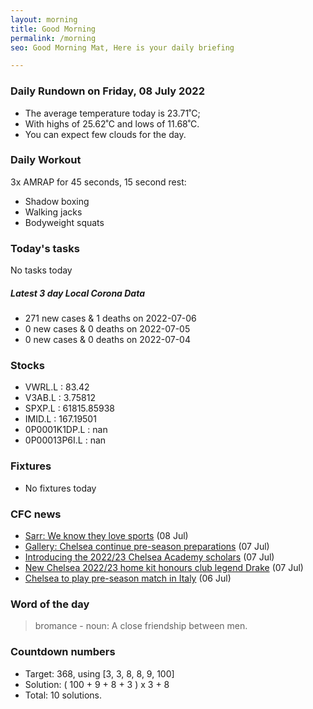 ```yaml
---
layout: morning
title: Good Morning
permalink: /morning
seo: Good Morning Mat, Here is your daily briefing

---
```


<!-- weather_marker starts -->
### Daily Rundown on Friday, 08 July 2022

- The average temperature today is 23.71˚C;
- With highs of 25.62˚C and lows of 11.68˚C.
- You can expect few clouds for the day.

<!-- weather_marker ends -->

### Daily Workout
<!-- workout_marker starts -->
3x AMRAP for 45 seconds, 15 second rest:

- Shadow boxing
- Walking jacks
- Bodyweight squats

<!-- workout_marker ends -->

### Today's tasks
<!-- task_marker starts -->
No tasks today
<!-- task_marker ends -->

<!-- c19_marker starts -->
##### Latest 3 day Local Corona Data

- 271 new cases & 1 deaths on 2022-07-06
- 0 new cases & 0 deaths on 2022-07-05
- 0 new cases & 0 deaths on 2022-07-04

<!-- c19_marker ends -->

### Stocks

<!-- stocks_marker starts -->

- VWRL.L : 83.42
- V3AB.L : 3.75812
- SPXP.L : 61815.85938
- IMID.L : 167.19501
- 0P0001K1DP.L : nan
- 0P00013P6I.L : nan

<!-- stocks_marker ends -->

### Fixtures

<!-- sports_marker starts -->

- No fixtures today
<!-- sports_marker ends -->

### CFC news

<!-- cfc_marker starts -->
- [Sarr: We know they love sports](https://chelseafc.com/en/news/article/sarr-we-know-they-love-sports) (08 Jul)
- [Gallery: Chelsea continue pre-season preparations](https://chelseafc.com/en/news/article/gallery-chelsea-continue-pre-season-preparations) (07 Jul)
- [Introducing the 2022/23 Chelsea Academy scholars](https://chelseafc.com/en/news/article/introducing-the-2022-23-chelsea-academy-scholars) (07 Jul)
- [New Chelsea 2022/23 home kit honours club legend Drake](https://chelseafc.com/en/news/article/new-chelsea-2022-23-home-kit-honours-club-legend-drake) (07 Jul)
- [Chelsea to play pre-season match in Italy](https://chelseafc.com/en/news/article/chelsea-to-play-pre-season-match-in-italy) (06 Jul)

<!-- cfc_marker ends -->

### Word of the day
<!-- word_marker starts -->

 > bromance - noun: A close friendship between men.

<!-- word_marker ends -->

### Countdown numbers
<!-- game_marker starts -->

- Target: 368, using [3, 3, 8, 8, 9, 100]
- Solution: ( 100 + 9 + 8 + 3 ) x 3 + 8
- Total: 10 solutions.

<!-- game_marker ends -->